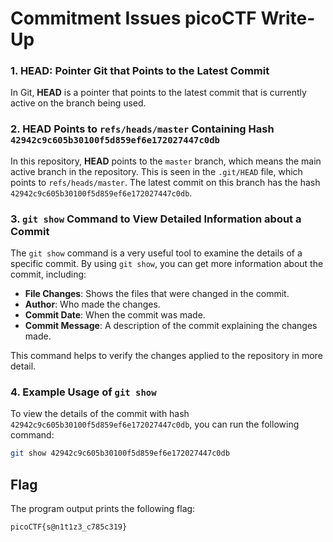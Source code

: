 # Commitment Issues picoCTF Write-Up

### 1. **HEAD: Pointer Git that Points to the Latest Commit**

In Git, **HEAD** is a pointer that points to the latest commit that is currently active on the branch being used.

### 2. **HEAD Points to `refs/heads/master` Containing Hash `42942c9c605b30100f5d859ef6e172027447c0db`**

In this repository, **HEAD** points to the `master` branch, which means the main active branch in the repository. This is seen in the `.git/HEAD` file, which points to `refs/heads/master`. The latest commit on this branch has the hash `42942c9c605b30100f5d859ef6e172027447c0db`.

### 3. **`git show` Command to View Detailed Information about a Commit**

The `git show` command is a very useful tool to examine the details of a specific commit. By using `git show`, you can get more information about the commit, including:
- **File Changes**: Shows the files that were changed in the commit.
- **Author**: Who made the changes.
- **Commit Date**: When the commit was made.
- **Commit Message**: A description of the commit explaining the changes made.

This command helps to verify the changes applied to the repository in more detail.

### 4. **Example Usage of `git show`**

To view the details of the commit with hash `42942c9c605b30100f5d859ef6e172027447c0db`, you can run the following command:
```bash
git show 42942c9c605b30100f5d859ef6e172027447c0db
```

## Flag
The program output prints the following flag:
```
picoCTF{s@n1t1z3_c785c319}
```
